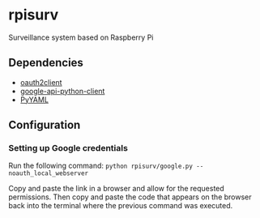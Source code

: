 # rpisurv
Surveillance system based on Raspberry Pi

## Dependencies
* [oauth2client](https://github.com/google/oauth2client)
* [google-api-python-client](https://github.com/google/google-api-python-client)
* [PyYAML](http://pyyaml.org/wiki/PyYAML)

## Configuration

### Setting up Google credentials

Run the following command:
`python rpisurv/google.py --noauth_local_webserver`

Copy and paste the link in a browser and allow for the requested permissions. Then copy and paste the code that appears on the browser back into the terminal where the previous command was executed.
